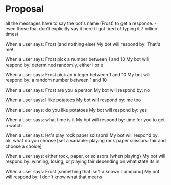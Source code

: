 # Proposal
all the messages have to say the bot's name (Frost) to get a response. - even those that don't explicitly say it here (I got tired of typing it 7 billion times)

When a user says: Frost (and nothing else)
My bot will respond by: That's me!

When a user says: Frost pick a number between 1 and 10
My bot will respond by: determined randomly, either i or e

When a user says: Frost pick an integer between 1 and 10
My bot will respond by: a random number between 1 and 10

When a user says: Frost are you a person
My bot will respond by: no

When a user says: I like potatoes
My bot will respond by: me too

When a user says: do you like potatoes
My bot will respond by: yes

When a user says: what time is it
My bot will respond by: time for you to get a watch

When a user says: let's play rock paper scissors! 
My bot will respond by: ok, what do you choose [set a variable: playing rock paper scissors: fair and choose a choice]

When a user says: either rock, paper, or scissors {when playing}
My bot will respond by: winning, losing, or playing fair depending on what state its in

When a user says: Frost [something that isn't a known command]
My bot will respond by: I don't know what that means